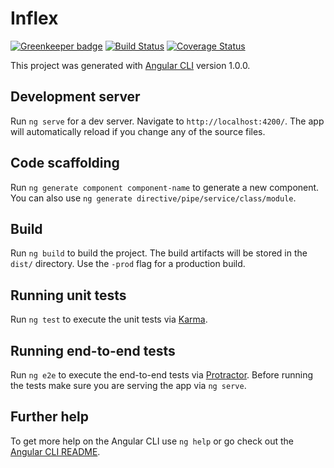 # Inflex

[![Greenkeeper badge](https://badges.greenkeeper.io/SilverCubes/inflex.svg)](https://greenkeeper.io/)
[![Build Status](https://travis-ci.org/SilverCubes/inflex.svg?branch=master)](https://travis-ci.org/SilverCubes/inflex)
[![Coverage Status](https://coveralls.io/repos/github/SilverCubes/inflex/badge.svg?branch=master)](https://coveralls.io/github/SilverCubes/inflex?branch=master)

This project was generated with [Angular CLI](https://github.com/angular/angular-cli) version 1.0.0.

## Development server

Run `ng serve` for a dev server. Navigate to `http://localhost:4200/`. The app will automatically reload if you change any of the source files.

## Code scaffolding

Run `ng generate component component-name` to generate a new component. You can also use `ng generate directive/pipe/service/class/module`.

## Build

Run `ng build` to build the project. The build artifacts will be stored in the `dist/` directory. Use the `-prod` flag for a production build.

## Running unit tests

Run `ng test` to execute the unit tests via [Karma](https://karma-runner.github.io).

## Running end-to-end tests

Run `ng e2e` to execute the end-to-end tests via [Protractor](http://www.protractortest.org/).
Before running the tests make sure you are serving the app via `ng serve`.

## Further help

To get more help on the Angular CLI use `ng help` or go check out the [Angular CLI README](https://github.com/angular/angular-cli/blob/master/README.md).

